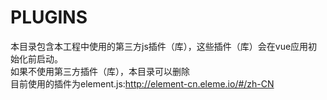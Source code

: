# PLUGINS
本目录包含本工程中使用的第三方js插件（库），这些插件（库）会在vue应用初始化前启动。  
如果不使用第三方插件（库），本目录可以删除  
目前使用的插件为element.js:http://element-cn.eleme.io/#/zh-CN  
